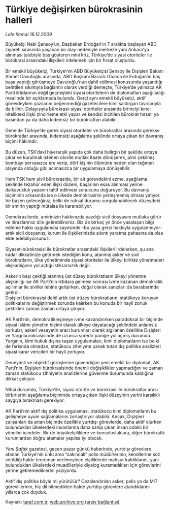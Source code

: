 # Türkiye değişirken bürokrasinin halleri

*Lale Kemal 16.12.2009*

<div class="yazi">Büyükelçi Nabi Şensoy’un, Başbakan Erdoğan’ın 7 aralıkta başlayan ABD ziyareti sırasında yaşanan bir olay nedeniyle merkeze yani Ankara’ya alınması talebiyle baş gösteren mini kriz, Türkiye’de siyasi otoriteler ile bürokrasi arasındaki ilişkileri irdelemek için bir fırsat oluşturdu. <br/><br/>Bir emekli büyükelçi, Türkiye’nin ABD Büyükelçisi Şensoy ile Dışişleri Bakanı Ahmet Davutoğlu arasında, ABD Başkanı Barack Obama ile Erdoğan’ın baş başa yaptığı görüşmeye Davutoğlu’nun dahil edilmesi konusunda yaşandığı belirtilen sıkıntıyla bağlantılı olarak verdiği demeçte, Türkiye’de yalnızca AK Parti iktidarının değil geçmişteki siyasi otoritelerin de diplomatları aşağıladığı mealinde bir açıklamada bulundu. Gerçi aynı emekli büyükelçi, aktif görevdeyken yazılarını beğenmediği gazetecilere kimi saldırgan tavırlarıyla da bilinir. Dolayısıyla bürokrasi-siyasi otoriteler arasında birinciyi kırıcı nitelikteki ilişki zincirleme etki yapar ve kendisi incitilen bürokrat hırsını ya basından ya da daha kıdemsiz bir bürokrattan alabilir. <br/><br/>Genelde Türkiye’de gerek siyasi otoriteler ve bürokratlar arasında gerekse bürokratlar arasında, kıdemsizi aşağılama şeklinde ortaya çıkan bir davranış biçimi hâkimdir. <br/><br/>Bu düzen, TSK’daki hiyerarşik yapıda çok daha belirgin bir şekilde ortaya çıkar ve kurulmak istenen otorite mutlak itaate dönüşerek, pimi çekilmiş bombayı pervasızca ere verip, dört kişinin ölümüne neden olan teğmen olayında olduğu gibi acımasızca bir uygulamaya dönüşebilir. <br/><br/>Hem TSK hem sivil bürokraside, bir alt görevdekini ezme, aşağılama şeklinde tezahür eden ilişki düzeni, başarının esas alınması yerine dalkavukluk yapanın taltif edilmesi sonucunu doğuruyor. Bu davranış biçiminin arkasında ise o ülkede demokrasinin yerleşmemiş olması yatıyor. Ve bazen geleceğiniz, belki de ruhsal durumu sorgulanabilecek düzeydeki bir amirin yaptığı mütalaa ile kararabiliyor. <br/><br/>Demokrasilerde, amirinizin hakkınızda yazdığı sicil dosyasını mutlaka görür ve itirazlarınızı dile getirebilirsiniz. Biz de birkaç yıl önce yasalaşan bilgi edinme hakkı uygulaması sayesinde –bu yasa gerçi hakkıyla uygulanmıyor- artık sicil dosyanızı, kurum ile ilişkilerinizde sıkıntı yaratma pahasına da olsa elde edebiliyorsunuz. <br/><br/>Siyaset-bürokrasisi ile bürokratlar arasındaki ilişkileri irdelerken, şu ana kadar dikkatinize getirmek istediğim konu, atanmış asker ve sivil bürokratların, ülke yönetiminde siyasi otoriteler ile ülkeyi birlikte yönetmeleri alışkanlığının yol açtığı istikrarsızlık değil. <br/><br/>Askerin başı çektiği atanmış üst düzey bürokratların ülkeyi yönetme alışkınlığı ise AK Parti’nin iktidara gelmesi sonrası ivme kazanan demokratik açılımlar ile siviller lehine gelişirken, doğal olarak sancıları da beraberinde getirdi. <br/>Dışişleri bürokrasisi dahil artık üst düzey bürokratların, statükoyu koruyan politikalarını değiştirmek zorunda kalırken bu konuda bir hayli zorluk çektikleri zaman zaman ortaya çıkıyor. <br/><br/>AK Parti’nin, demokratikleşmeye ivme kazandırırken paradoksal bir biçimde siyasi İslâmı yönetim biçimi olarak ülkeye dayatacağı şeklindeki anlamsız korkular, askerî vesayetin aracı kurumları olarak algılanan özellikle Dışişleri ve Yargı bürokrasisinde de uzunca süredir paniğe yol açmış durumda. Yargının, kimi hukuk dışına taşan uygulamaları, kimi diplomatların ise belki de farkında olmadan, statükocu zihniyete çanak tutan dış politika analizleri siyasi karar vericileri bir hayli zorluyor. <br/><br/>Deneyimli ve objektif görüşlerine güvendiğim yeni emekli bir diplomat, AK Parti’nin, Dışişleri bürokrasisinde önemli değişiklikler yapmadığını ve zaman zaman statükocu zihniyetin analizlerine güvenme durumunda kaldığına dikkat çekiyor. <br/><br/>Nihai durumda, Türkiye’de, siyasi otorite ve bürokrasi ile bürokratlar arası birbirlerini aşağılama biçiminde ortaya çıkan ilişki düzeyinin yerini karşılıklı saygıya bırakması gerekiyor. <br/><br/>AK Parti’nin aktif dış politika uygulaması, statükocu kimi diplomatların bu gelişmeye uyum sağlamalarını zorlaştırıyor olabilir. Ancak, Dışişleri çalışanları da artan biçimde özellikle yurtdışı görevlerde, daha aktif olurken bulundukları ülkelerdeki insanlarına daha sahip çıkan insan odaklı bir yönelim içindeler. Bir de büyükelçiliklere ve konsolosluklara, diğer bürokratik kurumlardan doğru atamalar yapılsa iyi olacak. <i><br/><br/>Yeni Şafak</i> gazetesi, geçen pazar günkü haberinde, yurtdışı görevlere atanan Türkiye’nin ünlü ama “sakıncalı” polis müdürlerinin, kendilerine söz verildiği halde tercüman verilmeyince elçiliklerde mahsur kaldıklarını, yani bulundukları ülkelerdeki muadilleriyle diyalog kuramadıkları için görevlerini yerine getiremediklerini yazıyordu. <br/><br/>Aktif dış politika böyle mi yürütülür? Cezalandırılan asker, polis ya da MİT görevlilerinin, hiç dil bilmedikleri halde yurtdışı görevlere atandıklarını yıllarca çok duyduk.
              </div>

Kaynak: [taraf.com.tr](http://taraf.com.tr:80/makale/9053.htm), [web.archive.org (arşiv bağlantısı)](http://web.archive.org/web/20100322224131/http://taraf.com.tr:80/makale/9053.htm)
